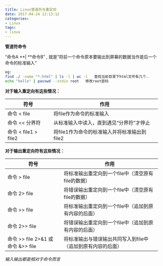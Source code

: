 ```yaml
---
title: Linux管道符与重定向
date: 2017-04-24 12:13:12
categories:
- Linux
tags:
- linux
---
```

<!-- more -->
**管道符命令**

“命令A **| **命令B” , 就是“将前一个命令原本要输出到屏幕的数据当作是后一个命令的标准输入”

```bash
eg:
find ./ -name "*.html" | ls -l | wc -l   查找当前目录下html文件有几个.
echo "hello" | passwd --stdin root   修改root密码
```

**对于输入重定向有这些情况：**

| 符号                 | 作用                          |
| ------------------ | --------------------------- |
| 命令 < file          | 将file作为命令的标准输入              |
| 命令 << 分界符          | 从标准输入中读入，直到遇见“分界符”才停止       |
| 命令 < file1 > file2 | 将file1作为命令的标准输入并将标准输出到file2 |

**对于输出重定向符有这些情况：**

| 符号                            | 作用                               |
| ----------------------------- | -------------------------------- |
| 命令 > file                     | 将标准输出重定向到一个file中（清空原有file的数据）    |
| 命令 2> file                    | 将错误输出重定向到一个file中（清空原有file的数据）    |
| 命令 >> file                    | 将标准输出重定向到一个file中（追加到原有内容的后面）     |
| 命令 2>> file                   | 将错误输出重定向到一个file中（追加到原有内容的后面）     |
| 命令 >> file 2>&1 或 命令 &>> file | 将标准输出与错误输出共同写入到file中（追加到原有内容的后面） |

*输入输出都是相对于命令而言*


